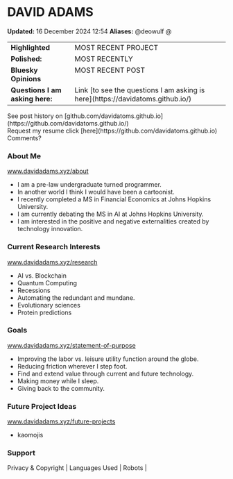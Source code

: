# DAVID ADAMS
<!-- Last updated -->
__Updated:__ 16 December 2024 12:54
__Aliases:__ @deowulf @ 
<!-- Recent project in the works -->
<table width="100%">
  <tr>
    <td valign="top"><strong>Highlighted</strong></td>
    <td valign="top">MOST RECENT PROJECT</td>
  </tr>
  <tr>
    <td valign="top"><strong>Polished:</strong></td>
    <td valign="top">MOST RECENTLY</td>
  </tr>
  <tr>
    <td valign="top"><strong>Bluesky Opinions</strong></td>
    <td valign="top">MOST RECENT POST</td>
  </tr>
  <tr>
    <td valign="top"><strong>Questions I am asking here:</strong></td>
    <td valign="top">Link [to see the questions I am asking is here](https://davidatoms.github.io/)</td>
  </tr>
</table>
See post history on [github.com/davidatoms.github.io](https://github.com/davidatoms.github.io/)
<br>
<!-- Request my resume here -->
Request my resume click [here](https://github.com/davidatoms.github.io)
Comments?

<!-- Background -->
<!-- TODO Add professional and personal section -->
### About Me
www.davidadams.xyz/about
- I am a pre-law undergraduate turned programmer.
- In another world I think I would have been a cartoonist.
- I recently completed a MS in Financial Economics at Johns Hopkins University.
- I am currently debating the MS in AI at Johns Hopkins University.
- I am interested in the positive and negative externalities created by technology innovation.

### Current Research Interests
www.davidadams.xyz/research
- AI vs. Blockchain
- Quantum Computing
- Recessions
- Automating the redundant and mundane.
- Evolutionary sciences
- Protein predictions
 
### Goals
www.davidadams.xyz/statement-of-purpose
- Improving the labor vs. leisure utility function around the globe.
- Reducing friction wherever I step foot.
- Find and extend value through current and future technology.
- Making money while I sleep.
- Giving back to the community.

### Future Project Ideas
www.davidadams.xyz/future-projects
- kaomojis

### Support

<!-- Footer-->
<footer>
<p>Privacy & Copyright | Languages Used | Robots |</p>
</footer>
